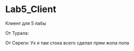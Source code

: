 # Lab5_Client
Клиент для 5 лабы

От Турала:

От Сереги:  Ух я там стока всего сделал прям жопа попа
